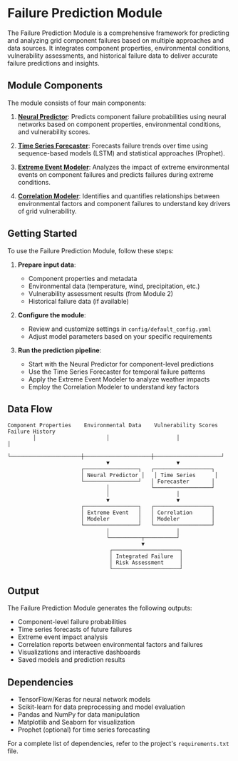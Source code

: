 # Failure Prediction Module

The Failure Prediction Module is a comprehensive framework for predicting and analyzing grid component failures based on multiple approaches and data sources. It integrates component properties, environmental conditions, vulnerability assessments, and historical failure data to deliver accurate failure predictions and insights.

## Module Components

The module consists of four main components:

1. **[Neural Predictor](neural_predictor.md)**: Predicts component failure probabilities using neural networks based on component properties, environmental conditions, and vulnerability scores.

2. **[Time Series Forecaster](time_series_forecaster.md)**: Forecasts failure trends over time using sequence-based models (LSTM) and statistical approaches (Prophet).

3. **[Extreme Event Modeler](extreme_event_modeler.md)**: Analyzes the impact of extreme environmental events on component failures and predicts failures during extreme conditions.

4. **[Correlation Modeler](correlation_modeler.md)**: Identifies and quantifies relationships between environmental factors and component failures to understand key drivers of grid vulnerability.

## Getting Started

To use the Failure Prediction Module, follow these steps:

1. **Prepare input data**:
   - Component properties and metadata
   - Environmental data (temperature, wind, precipitation, etc.)
   - Vulnerability assessment results (from Module 2)
   - Historical failure data (if available)

2. **Configure the module**:
   - Review and customize settings in `config/default_config.yaml`
   - Adjust model parameters based on your specific requirements

3. **Run the prediction pipeline**:
   - Start with the Neural Predictor for component-level predictions
   - Use the Time Series Forecaster for temporal failure patterns
   - Apply the Extreme Event Modeler to analyze weather impacts
   - Employ the Correlation Modeler to understand key factors

## Data Flow

```
Component Properties    Environmental Data    Vulnerability Scores    Failure History
        │                      │                     │                     │
        └──────────────────────┼─────────────────────┼─────────────────────┘
                               ▼                     ▼
                       ┌─────────────────┐   ┌──────────────────┐
                       │ Neural Predictor │   │ Time Series      │
                       └─────────────────┘   │ Forecaster       │
                               │             └──────────────────┘
                               │                     │
                               ▼                     ▼
                       ┌─────────────────┐   ┌──────────────────┐
                       │ Extreme Event   │   │ Correlation      │
                       │ Modeler         │   │ Modeler          │
                       └─────────────────┘   └──────────────────┘
                               │                     │
                               └──────────┬──────────┘
                                          ▼
                                ┌─────────────────────┐
                                │ Integrated Failure  │
                                │ Risk Assessment     │
                                └─────────────────────┘
```

## Output

The Failure Prediction Module generates the following outputs:

- Component-level failure probabilities
- Time series forecasts of future failures
- Extreme event impact analysis
- Correlation reports between environmental factors and failures
- Visualizations and interactive dashboards
- Saved models and prediction results

## Dependencies

- TensorFlow/Keras for neural network models
- Scikit-learn for data preprocessing and model evaluation
- Pandas and NumPy for data manipulation
- Matplotlib and Seaborn for visualization
- Prophet (optional) for time series forecasting

For a complete list of dependencies, refer to the project's `requirements.txt` file.
